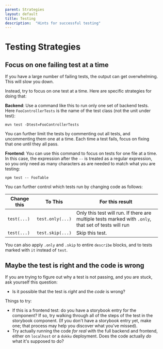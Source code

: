 ```yaml
---
parent: Strategies
layout: default
title: Testing
description:  "Hints for successful testing"
---
```


# Testing Strategies

## Focus on one failing test at a time

If you have a large number of failing tests, the output can get overwhelming. This will slow you down.

Instead, try to focus on one test at a time.  Here are specific strategies for doing that:

**Backend**: Use a command like this to run only one set of backend tests.  Here `FooControllerTests` is the name of the test class (not the unit under test):

```
mvn test -Dtest=FooControllerTests
```

You can further limit the tests by commenting out all tests, and uncommenting them one at a time.  Each time a test fails, focus on fixing that one until they all pass.

**Frontend**: You can use this command to focus on tests for one file at a time. In this case, the expression after the `--` is treated as a regular expression, so you only need as many characters as are needed to match what you are testing:

```
npm test -- FooTable
```

You can further control which tests run by changing code as follows:

| Change this | To This | For this result |
|-|-|-|
| `test(...)` | `test.only(...)` | Only this test will run. If there are multiple tests marked with `.only`, that set of tests will run |
| `test(...)` | `test.skip(...)` | Skip this test. |


You can also apply `.only` and `.skip` to entire `describe` blocks, and to tests marked with `it` instead of `test`.

## Maybe the test is right and the code is wrong

If you are trying to figure out why a test is not passing, and you are stuck, ask yourself this question:

* Is it possible that the test is *right* and the *code* is wrong?

Things to try:
* If this is a frontend test: do you have a storybook entry for the component? If so, try walking through all of the steps of the test in the storybook component. (If you don't have a storybook entry yet, make one; that process may help you discover what you've missed).
* Try actually running the code *for real* with the full backend and frontend, either on `localhost` or a `dokku` deployment.  Does the code actually *do* what it's supposed to do? 
